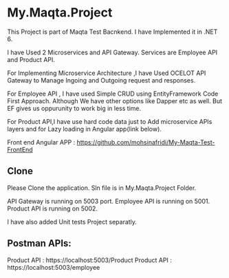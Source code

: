 # My.Maqta.Project

This Project is part of Maqta Test Bacnkend.
I have Implemented it in .NET 6.

I have Used 2 Microservices and API Gateway.
Services are Employee API and Product API.

For Implementing Microservice Architecture ,I have Used OCELOT API Gateway to Manage Ingoing and Outgoing request and responses.

For Employee API , I have used Simple CRUD using EntityFramework Code First Approach.
Although We have other options like Dapper etc as well.
But EF gives us oppurunity to work big in less time.

For Product API,I have use hard code data just to Add microservice APIs layers and for Lazy loading in Angular app(link below).

Front end Angular APP : https://github.com/mohsinafridi/My-Maqta-Test-FrontEnd

## Clone
Please Clone the application.
Sln file is in My.Maqta.Project Folder.

API Gateway is running on 5003 port.
Employee API is running on 5001.
Product API is running on 5002.


I have also added Unit tests Project separatly.


## Postman APIs:

Product API : https://localhost:5003/Product
Product API : https://localhost:5003/employee
